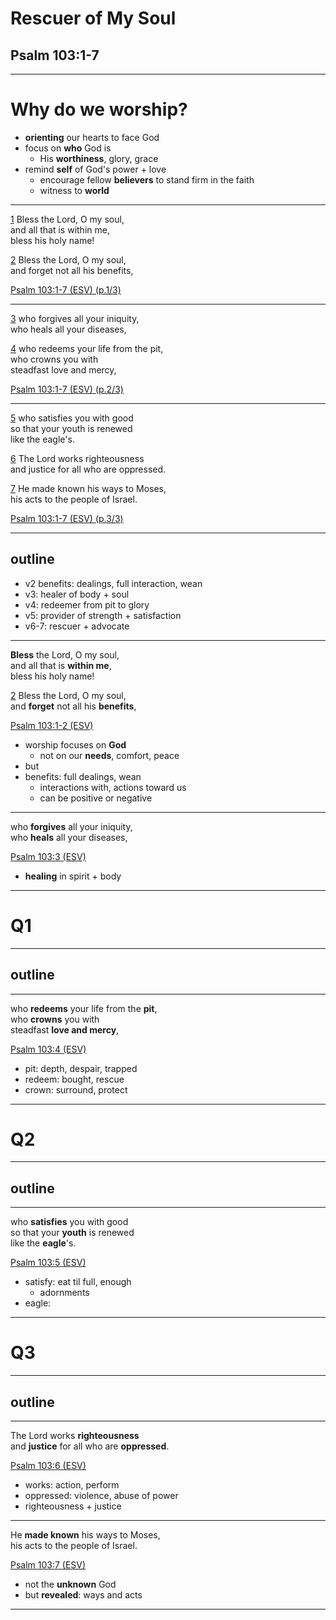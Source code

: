 <!-- .slide: <%= bg("unsplash-Jztmx9yqjBw-stars.jpg") %> id="title" -->
# Rescuer of My Soul
## Psalm 103:1-7

---
<!-- .slide: data-background="white" -->
# Why do we **worship**?

>>>
+ **orienting** our hearts to face God
+ focus on **who** God is
  + His **worthiness**, glory, grace
+ remind **self** of God's power + love
  + encourage fellow **believers** to stand firm in the faith
  + witness to **world**

******
[1](# "ref")
Bless the Lord, O my soul,<br>
and all that is within me,<br>
bless his holy name!

[2](# "ref")
Bless the Lord, O my soul,<br>
and forget not all his benefits,

[Psalm 103:1-7 (ESV) (p.1/3)](# "ref")

******

[3](# "ref")
who forgives all your iniquity,<br>
who heals all your diseases,

[4](# "ref")
who redeems your life from the pit,<br>
who crowns you with <br>
steadfast love and mercy,

[Psalm 103:1-7 (ESV) (p.2/3)](# "ref")

******

[5](# "ref")
who satisfies you with good<br>
so that your youth is renewed <br>
like the eagle's.

[6](# "ref")
The Lord works righteousness<br>
and justice for all who are oppressed.

[7](# "ref")
He made known his ways to Moses,<br>
his acts to the people of Israel.

[Psalm 103:1-7 (ESV) (p.3/3)](# "ref")

---
## outline

>>>
+ v2 benefits: dealings, full interaction, wean
+ v3: healer of body + soul
+ v4: redeemer from pit to glory
+ v5: provider of strength + satisfaction
+ v6-7: rescuer + advocate

---
**Bless** the Lord, O my soul,<br>
and all that is **within me**,<br>
bless his holy name!

[2](# "ref")
Bless the Lord, O my soul,<br>
and **forget** not all his **benefits**,

[Psalm 103:1-2 (ESV)](# "ref")

>>>
+ worship focuses on **God**
  + not on our **needs**, comfort, peace
+ but 
+ benefits: full dealings, wean
  + interactions with, actions toward us
  + can be positive or negative

---
who **forgives** all your iniquity,<br>
who **heals** all your diseases,

[Psalm 103:3 (ESV)](# "ref")

>>>
+ **healing** in spirit + body

---
<!-- .slide: data-background="white" -->
# Q1

---
## outline

---
who **redeems** your life from the **pit**,<br>
who **crowns** you with <br>
steadfast **love and mercy**,

[Psalm 103:4 (ESV)](# "ref")

>>>
+ pit: depth, despair, trapped
+ redeem: bought, rescue
+ crown: surround, protect

---
<!-- .slide: data-background="white" -->
# Q2

---
## outline

---
who **satisfies** you with good<br>
so that your **youth** is renewed <br>
like the **eagle**'s.

[Psalm 103:5 (ESV)](# "ref")

>>>
+ satisfy: eat til full, enough
  + adornments
+ eagle:

---
<!-- .slide: data-background="white" -->
# Q3

---
## outline

---
The Lord works **righteousness**<br>
and **justice** for all who are **oppressed**.

[Psalm 103:6 (ESV)](# "ref")

>>>
+ works: action, perform
+ oppressed: violence, abuse of power
+ righteousness + justice

---
He **made known** his ways to Moses,<br>
his acts to the people of Israel.

[Psalm 103:7 (ESV)](# "ref")

>>>
+ not the **unknown** God
+ but **revealed**: ways and acts

---
<!-- .slide: <%= bg("unsplash-Jztmx9yqjBw-stars.jpg") %> class="empty" -->
